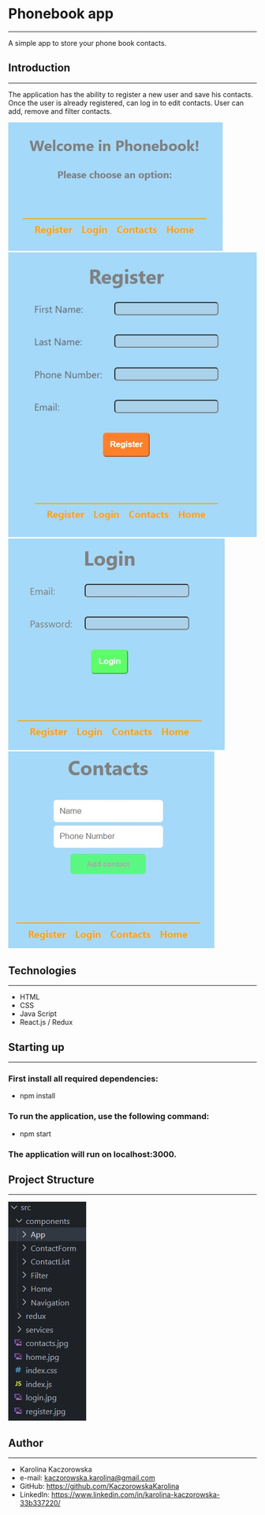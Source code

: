 # Phonebook app

---

A simple app to store your phone book contacts.

## Introduction

---

The application has the ability to register a new user and save his contacts.
Once the user is already registered, can log in to edit contacts. User can add,
remove and filter contacts.

![Phonebook - HOME](./src/home.jpg) ![Phonebook - Register](./src/register.jpg)
![Phonebook - Login](./src/login.jpg)
![Phonebook - Contacts](./src/contacts.jpg)

## Technologies

---

- HTML
- CSS
- Java Script
- React.js / Redux

## Starting up

---

### First install all required dependencies:

- npm install

### To run the application, use the following command:

- npm start

### The application will run on localhost:3000.

## Project Structure

---

![Project structure](./src/ProjectStructure.jpg)

## Author

---

- Karolina Kaczorowska
- e-mail: kaczorowska.karolina@gmail.com
- GitHub: https://github.com/KaczorowskaKarolina
- LinkedIn: https://www.linkedin.com/in/karolina-kaczorowska-33b337220/
